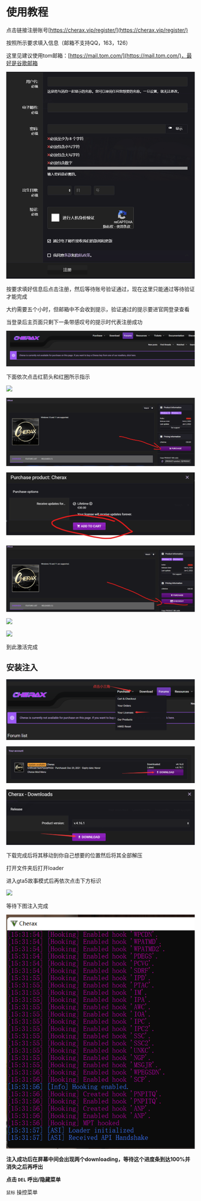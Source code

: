 # 使用教程

点击链接注册账号[https://cherax.vip/register/](https://cherax.vip/register/)

按照所示要求填入信息（邮箱不支持QQ，163，126）

这里见建议使用tom邮箱：[https://mail.tom.com/](https://mail.tom.com/)，最好是谷歌邮箱

![](<../../.gitbook/assets/image (172).png>)

按要求填好信息后点击注册，然后等待账号验证通过，现在这里只能通过等待验证才能完成

大约需要五个小时，但邮箱中不会收到提示，验证通过的提示要进官网登录查看

当登录后主页面只剩下一条带感叹号的提示时代表注册成功

![](<../../.gitbook/assets/image (155).png>)

下面依次点击红箭头和红圈所示指示

![](../../.gitbook/assets/D0$M9AWCG6SM\`UHU@CE7\~G4.png)

![](<../../.gitbook/assets/image (170).png>)

![](<../../.gitbook/assets/image (145).png>)

![](<../../.gitbook/assets/image (142).png>)

![](../../.gitbook/assets/3\_44B3\(BP0UE4I7W\_@P1$MN.png)

![](../../.gitbook/assets/\)SZX\(KQ2HGSIS}IXORRQ69V.png)

到此激活完成

## 安装注入

![](../../.gitbook/assets/RDL1EY.png)

![](../../.gitbook/assets/XN9B.png)

![](../../.gitbook/assets/NDSH7CQ.png)

下载完成后将其移动到你自己想要的位置然后将其全部解压

打开文件夹后打开loader

进入gta5故事模式后再依次点击下方标识

![](../../.gitbook/assets/8\`\`LG1F6YN\~A$\[}]Q\)A\(02L.png)

等待下图注入完成

![](<../../.gitbook/assets/image (144).png>)

**注入成功后在屏幕中间会出现两个downloading，等待这个进度条到达100%并消失之后再呼出**

**点击 `DEL` 呼出/隐藏菜单**

 `鼠标` 操控菜单

